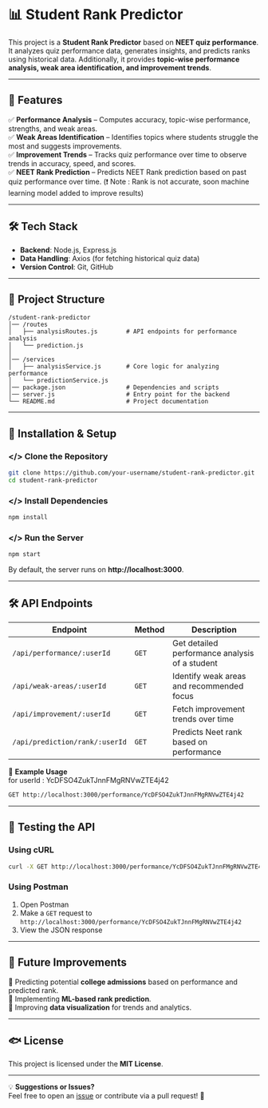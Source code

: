 # 📊 Student Rank Predictor

This project is a **Student Rank Predictor** based on **NEET quiz performance**. It analyzes quiz performance data, generates insights, and predicts ranks using historical data. Additionally, it provides **topic-wise performance analysis, weak area identification, and improvement trends**.  

---

## 🚀 Features

✅ **Performance Analysis** – Computes accuracy, topic-wise performance, strengths, and weak areas.  
✅ **Weak Areas Identification** – Identifies topics where students struggle the most and suggests improvements.  
✅ **Improvement Trends** – Tracks quiz performance over time to observe trends in accuracy, speed, and scores.  
✅ **NEET Rank Prediction** – Predicts NEET Rank prediction based on past quiz performance over time. (❗️ Note : Rank is not accurate, soon machine learning model added to improve results)

---

## 🛠 Tech Stack

- **Backend**: Node.js, Express.js  
- **Data Handling**: Axios (for fetching historical quiz data)  
- **Version Control**: Git, GitHub  

---

## 💂️ Project Structure

```
/student-rank-predictor
│️── /routes
│️   ├── analysisRoutes.js        # API endpoints for performance analysis
│️   └── prediction.js
│️   
│️── /services
│️   ├── analysisService.js       # Core logic for analyzing performance
│️   └── predictionService.js
│️── package.json                 # Dependencies and scripts
│️── server.js                    # Entry point for the backend
└── README.md                    # Project documentation

```

---

## 🚀 Installation & Setup

### </> Clone the Repository
```bash
git clone https://github.com/your-username/student-rank-predictor.git
cd student-rank-predictor
```

### </> Install Dependencies
```bash
npm install
```

### </> Run the Server
```bash
npm start
```
By default, the server runs on **http://localhost:3000**.

---

## 🛠 API Endpoints

| Endpoint | Method | Description |
|----------|--------|-------------|
| `/api/performance/:userId` | `GET` | Get detailed performance analysis of a student |
| `/api/weak-areas/:userId` | `GET` | Identify weak areas and recommended focus |
| `/api/improvement/:userId` | `GET` | Fetch improvement trends over time |
| `/api/prediction/rank/:userId` | `GET` | Predicts Neet rank based on performance |

📌 **Example Usage**  
for userId : YcDFSO4ZukTJnnFMgRNVwZTE4j42
```bash
GET http://localhost:3000/performance/YcDFSO4ZukTJnnFMgRNVwZTE4j42
```

---

## 🧪 Testing the API

### **Using cURL**
```bash
curl -X GET http://localhost:3000/performance/YcDFSO4ZukTJnnFMgRNVwZTE4j42
```

### **Using Postman**
1. Open Postman  
2. Make a `GET` request to `http://localhost:3000/performance/YcDFSO4ZukTJnnFMgRNVwZTE4j42`  
3. View the JSON response  


---

## 📌 Future Improvements

🔹 Predicting potential **college admissions** based on performance and predicted rank.  
🔹 Implementing **ML-based rank prediction**.  
🔹 Improving **data visualization** for trends and analytics.  

---

## 🐟 License

This project is licensed under the **MIT License**.  

---

💡 **Suggestions or Issues?**  
Feel free to open an [issue](https://github.com/lokeshkarra/student-rank-predictor-api/issues) or contribute via a pull request! 🚀

